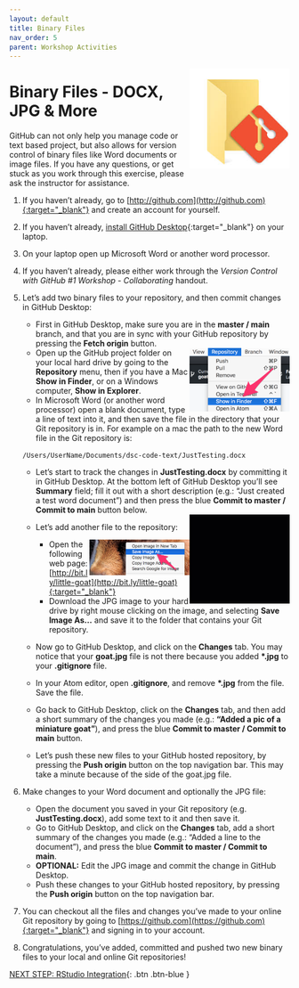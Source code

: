 ```yaml
---
layout: default
title: Binary Files
nav_order: 5
parent: Workshop Activities
---
```


<img src="images/act-4/0.png" alt="" style="float:right;width:180px;">

# Binary Files - DOCX, JPG & More

GitHub can not only help you manage code or text based project, but also allows for version control of binary files like Word documents or image files. If you have any questions, or get stuck as you work through this exercise, please ask the instructor for assistance.

1.  If you haven’t already, go to [http://github.com](http://github.com){:target="_blank"} and create an account for yourself.
2.  If you haven’t already, [install GitHub Desktop](https://desktop.github.com){:target="_blank"} on your laptop.
3.  On your laptop open up Microsoft Word or another word processor.
4.  If you haven’t already, please either work through the _Version Control with GitHub #1 Workshop - Collaborating_ handout.
5.  Let’s add two binary files to your repository, and then commit changes in GitHub Desktop:
    -   First in GitHub Desktop, make sure you are in the **master / main** branch, and that you are in sync with your GitHub repository by pressing the **Fetch origin** button.
    
    <img src="images/act-4/5.png" alt="" style="float:right;width:180px;">
    
    -   Open up the GitHub project folder on your local hard drive by going to the **Repository** menu, then if you have a Mac **Show in Finder**, or on a Windows computer, **Show in Explorer**.
    -   In Microsoft Word (or another word processor) open a blank document, type a line of text into it, and then save the file in the directory that your Git repository is in. For example on a mac the path to the new Word file in the Git repository is:
    
    ```
    /Users/UserName/Documents/dsc-code-text/JustTesting.docx
    ```
    
    -   Let’s start to track the changes in **JustTesting.docx** by committing it in GitHub Desktop. At the bottom left of GitHub Desktop you’ll see **Summary** field; fill it out with a short description (e.g.: “Just created a test word document”)  and then press the blue **Commit to master / Commit to main** button below.
    
    <img src="images/act-4/5-2.gif" alt="" style="float:right;width:180px;">
    
    -   Let’s add another file to the repository:
        
        <img src="images/act-4/5-3.png" alt="" style="float:right;width:180px;">
        
        -   Open the following web page: [http://bit.ly/little-goat](http://bit.ly/little-goat){:target="_blank"}
        -   Download the JPG image to your hard drive by right mouse clicking on the image, and selecting **Save Image As…** and save it to the folder that contains your Git repository.
    -   Now go to GitHub Desktop, and click on the **Changes** tab. You may notice that your **goat.jpg** file is not there because you added <b>&ast;.jpg</b> to your **.gitignore** file.
    -   In your Atom editor, open **.gitignore**, and remove <b>&ast;.jpg</b> from the file. Save the file.
    -   Go back to GitHub Desktop, click on the **Changes** tab, and then add a short summary of the changes you made (e.g.: **“Added a pic of a miniature goat”**), and press the blue **Commit to master / Commit to main** button.
    -   Let’s push these new files to your GitHub hosted repository, by pressing the **Push origin** button on the top navigation bar. This may take a minute because of the side of the goat.jpg file.
    
    <img src="images/act-4/5-4.gif" alt="" style="float:right;width:180px;">
    
6.  Make changes to your Word document and optionally the JPG file:
    -   Open the document you saved in your Git repository (e.g. **JustTesting.docx**), add some text to it and then save it.
    -   Go to GitHub Desktop, and click on the **Changes** tab, add a short summary of the changes you made (e.g.: “Added a line to the document”), and press the blue **Commit to master / Commit to main**.
    -   **OPTIONAL:** Edit the JPG image and commit the change in GitHub Desktop.
    -   Push these changes to your GitHub hosted repository, by pressing the **Push origin** button on the top navigation bar.
7.  You can checkout all the files and changes you’ve made to your online Git repository by going to [https://github.com](https://github.com){:target="_blank"} and signing in to your account.
8.  Congratulations, you’ve added, committed and pushed two new binary files to your local and online Git repositories!

[NEXT STEP: RStudio Integration](act-5.html){: .btn .btn-blue }
